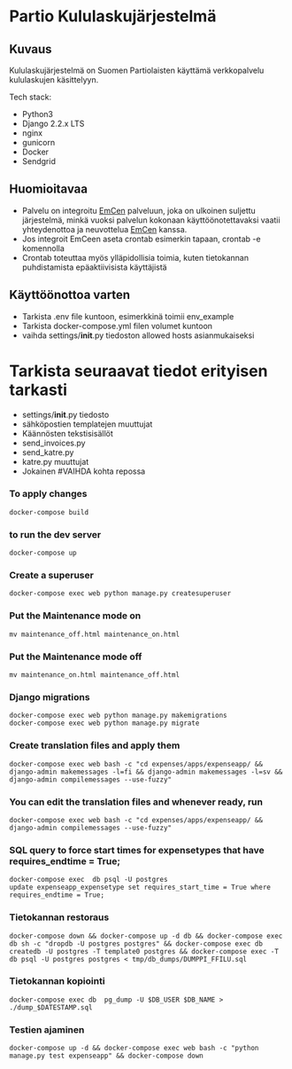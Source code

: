 # Partio Kululaskujärjestelmä

## Kuvaus

Kululaskujärjestelmä on Suomen Partiolaisten käyttämä verkkopalvelu kululaskujen käsittelyyn.

Tech stack:

- Python3
- Django 2.2.x LTS
- nginx
- gunicorn
- Docker
- Sendgrid

## Huomioitavaa

- Palvelu on integroitu <a href="https://www.emce.fi/">EmCen</a> palveluun, joka on ulkoinen suljettu järjestelmä, minkä vuoksi palvelun kokonaan käyttöönotettavaksi vaatii yhteydenottoa ja neuvottelua <a href="https://www.emce.fi/">EmCen</a> kanssa.
- Jos integroit EmCeen aseta crontab esimerkin tapaan, crontab -e komennolla
- Crontab toteuttaa myös ylläpidollisia toimia, kuten tietokannan puhdistamista epäaktiivisista käyttäjistä

## Käyttöönottoa varten

- Tarkista .env file kuntoon, esimerkkinä toimii env_example
- Tarkista docker-compose.yml filen volumet kuntoon
- vaihda settings/**init**.py tiedoston allowed hosts asianmukaiseksi

# Tarkista seuraavat tiedot erityisen tarkasti

- settings/**init**.py tiedosto
- sähköpostien templatejen muuttujat
- Käännösten tekstisisällöt
- send_invoices.py
- send_katre.py
- katre.py muuttujat
- Jokainen #VAIHDA kohta repossa

### To apply changes

```
docker-compose build
```

### to run the dev server

```
docker-compose up
```

### Create a superuser

```
docker-compose exec web python manage.py createsuperuser
```

### Put the Maintenance mode on

```
mv maintenance_off.html maintenance_on.html
```

### Put the Maintenance mode off

```
mv maintenance_on.html maintenance_off.html
```

### Django migrations

```
docker-compose exec web python manage.py makemigrations
docker-compose exec web python manage.py migrate
```

### Create translation files and apply them

```
docker-compose exec web bash -c "cd expenses/apps/expenseapp/ && django-admin makemessages -l=fi && django-admin makemessages -l=sv && django-admin compilemessages --use-fuzzy"
```

### You can edit the translation files and whenever ready, run

```
docker-compose exec web bash -c "cd expenses/apps/expenseapp/ && django-admin compilemessages --use-fuzzy"
```

### SQL query to force start times for expensetypes that have requires_endtime = True;

```
docker-compose exec  db psql -U postgres
update expenseapp_expensetype set requires_start_time = True where requires_endtime = True;
```

### Tietokannan restoraus

```
docker-compose down && docker-compose up -d db && docker-compose exec db sh -c "dropdb -U postgres postgres" && docker-compose exec db createdb -U postgres -T template0 postgres && docker-compose exec -T db psql -U postgres postgres < tmp/db_dumps/DUMPPI_FFILU.sql
```

### Tietokannan kopiointi

```
docker-compose exec db  pg_dump -U $DB_USER $DB_NAME > ./dump_$DATESTAMP.sql
```

### Testien ajaminen

`docker-compose up -d && docker-compose exec web bash -c "python manage.py test expenseapp" && docker-compose down`
